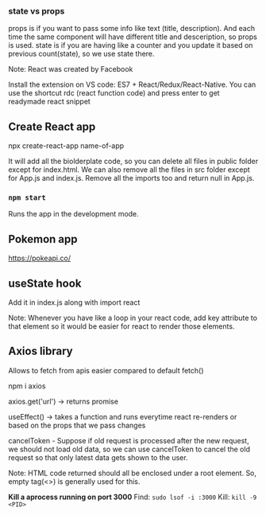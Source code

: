 ### state vs props

props is if you want to pass some info like text (title, description). And each time the same component will have different title and desceription, so props is used.
state is if you are having like a counter and you update it based on previous count(state), so we use state there.

Note: React was created by Facebook

Install the extension on VS code: ES7 + React/Redux/React-Native.
You can use the shortcut rdc (react function code) and press enter to get readymade react snippet

## Create React app

npx create-react-app name-of-app

It will add all the biolderplate code, so you can delete all files in public folder except for index.html. We can also remove all the files in src folder except for App.js and index.js. Remove all the imports too and return null in App.js.

### `npm start`

Runs the app in the development mode.

## Pokemon app

https://pokeapi.co/

## useState hook

Add it in index.js along with import react

Note: Whenever you have like a loop in your react code, add key attribute to that element so it would be easier for react to render those elements.

## Axios library

Allows to fetch from apis easier compared to default fetch()

npm i axios

axios.get('url') -> returns promise

useEffect() -> takes a function and runs everytime react re-renders or based on the props that we pass changes

cancelToken - Suppose if old request is processed after the new request, we should not load old data, so we can use cancelToken to cancel the old request so that only latest data gets shown to the user.

Note: HTML code returned should all be enclosed under a root element. So, empty tag(<>) is generally used for this.

**Kill a aprocess running on port 3000**
Find: `sudo lsof -i :3000`
Kill: `kill -9 <PID>`

